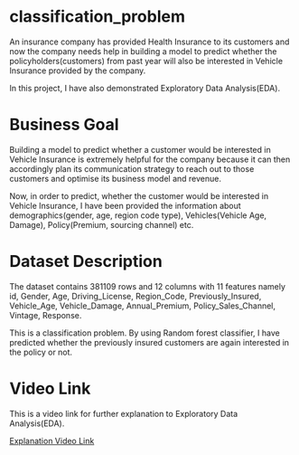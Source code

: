 # classification_problem
An insurance company has provided Health Insurance to its customers and  now the company needs help in building a model to predict whether the  policyholders(customers) from past year will also be interested in Vehicle  Insurance provided by the company.

In this project, I have also demonstrated Exploratory Data Analysis(EDA).

# Business Goal
Building a model to predict whether a customer would be interested in Vehicle Insurance is extremely helpful for the company because it can then accordingly plan its communication strategy to reach out to those customers and optimise its business model and revenue.

Now, in order to predict, whether the customer would be interested in Vehicle Insurance, I have been provided the information about demographics(gender, age, region code type), Vehicles(Vehicle Age, Damage), Policy(Premium, sourcing channel) etc.

# Dataset Description
The dataset contains 381109 rows and 12 columns with 11 features namely id, Gender, Age, Driving_License, Region_Code, Previously_Insured, Vehicle_Age, Vehicle_Damage, Annual_Premium, Policy_Sales_Channel, Vintage, Response. 

This is a classification problem. By using Random forest classifier, I have predicted whether the previously insured customers are again interested in the policy or not.

# Video Link

This is a video link for further explanation to Exploratory Data Analysis(EDA).

[Explanation Video Link](https://drive.google.com/file/d/1WSVY5AOrCPjG2xBe9CoXIz3nNuI5QV59/view)
